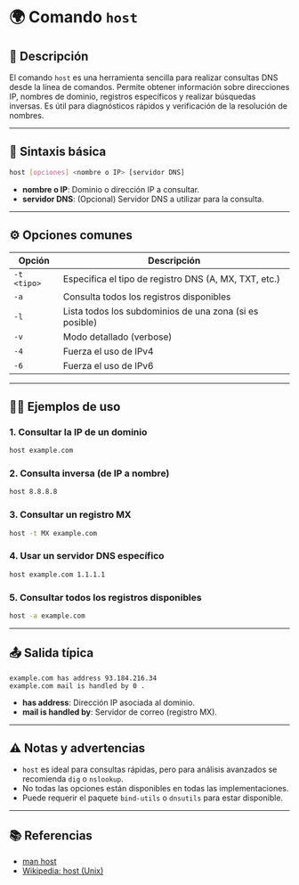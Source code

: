 <!-- filepath: /home/zheiar/github/networking-linux-tools/docs/host.md -->

# 🌍 Comando `host`

## 🧾 Descripción

El comando `host` es una herramienta sencilla para realizar consultas DNS desde la línea de comandos. Permite obtener información sobre direcciones IP, nombres de dominio, registros específicos y realizar búsquedas inversas. Es útil para diagnósticos rápidos y verificación de la resolución de nombres.

---

## 🧪 Sintaxis básica

```bash
host [opciones] <nombre o IP> [servidor DNS]
```

- **nombre o IP**: Dominio o dirección IP a consultar.
- **servidor DNS**: (Opcional) Servidor DNS a utilizar para la consulta.

---

## ⚙️ Opciones comunes

| Opción         | Descripción                                              |
| -------------- | -------------------------------------------------------- |
| `-t <tipo>`    | Especifica el tipo de registro DNS (A, MX, TXT, etc.)   |
| `-a`           | Consulta todos los registros disponibles                 |
| `-l`           | Lista todos los subdominios de una zona (si es posible)  |
| `-v`           | Modo detallado (verbose)                                |
| `-4`           | Fuerza el uso de IPv4                                   |
| `-6`           | Fuerza el uso de IPv6                                   |

---

## 🧑‍💻 Ejemplos de uso

### 1. Consultar la IP de un dominio

```bash
host example.com
```

### 2. Consulta inversa (de IP a nombre)

```bash
host 8.8.8.8
```

### 3. Consultar un registro MX

```bash
host -t MX example.com
```

### 4. Usar un servidor DNS específico

```bash
host example.com 1.1.1.1
```

### 5. Consultar todos los registros disponibles

```bash
host -a example.com
```

---

## 📤 Salida típica

```
example.com has address 93.184.216.34
example.com mail is handled by 0 .
```

- **has address**: Dirección IP asociada al dominio.
- **mail is handled by**: Servidor de correo (registro MX).

---

## ⚠️ Notas y advertencias

- `host` es ideal para consultas rápidas, pero para análisis avanzados se recomienda `dig` o `nslookup`.
- No todas las opciones están disponibles en todas las implementaciones.
- Puede requerir el paquete `bind-utils` o `dnsutils` para estar disponible.

---

## 📚 Referencias

- [man host](https://man7.org/linux/man-pages/man1/host.1.html)
- [Wikipedia: host (Unix)](https://en.wikipedia.org/wiki/Host_(Unix))